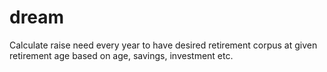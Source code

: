 # dream

Calculate raise need every year to have desired retirement corpus at given retirement age based on age, savings, investment etc.
